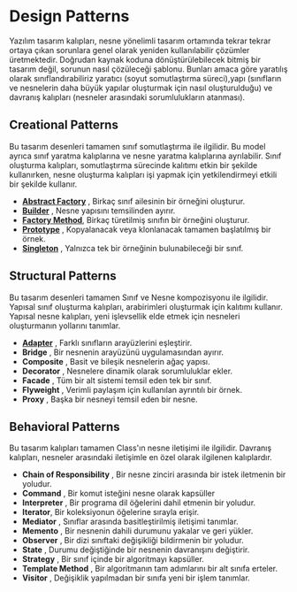 # Design Patterns

Yazılım tasarım kalıpları, nesne yönelimli tasarım ortamında tekrar tekrar ortaya çıkan sorunlara genel olarak yeniden kullanılabilir çözümler üretmektedir. Doğrudan kaynak koduna dönüştürülebilecek bitmiş bir tasarım değil, sorunun nasıl çözüleceği şablonu. Bunları amaca göre yaratılış olarak sınıflandırabiliriz yaratıcı (soyut somutlaştırma süreci),yapı (sınıfların ve nesnelerin daha büyük yapılar oluşturmak için nasıl oluşturulduğu) ve davranış kalıpları (nesneler arasındaki sorumlulukların atanması).


## Creational Patterns

Bu tasarım desenleri tamamen sınıf somutlaştırma ile ilgilidir. Bu model ayrıca sınıf yaratma kalıplarına ve nesne yaratma kalıplarına ayrılabilir. Sınıf oluşturma kalıpları, somutlaştırma sürecinde kalıtımı etkin bir şekilde kullanırken, nesne oluşturma kalıpları işi yapmak için yetkilendirmeyi etkili bir şekilde kullanır.

- **[Abstract Factory](https://github.com/furkanyesilyurt/Java-Design-Patterns/tree/main/src/com/furkanyesilyurt/Creational/AbstractFactory)** , Birkaç sınıf ailesinin bir örneğini oluşturur.
- **[Builder](https://github.com/furkanyesilyurt/Java-Design-Patterns/tree/main/src/com/furkanyesilyurt/Creational/Builder)** , Nesne yapısını temsilinden ayırır.
- **[Factory Method](https://github.com/furkanyesilyurt/Java-Design-Patterns/tree/main/src/com/furkanyesilyurt/Creational/FactoryDesign)**, Birkaç türetilmiş sınıfın bir örneğini oluşturur.
- **[Prototype](https://github.com/furkanyesilyurt/Java-Design-Patterns/tree/main/src/com/furkanyesilyurt/Creational/Prototype)** , Kopyalanacak veya klonlanacak tamamen başlatılmış bir örnek.
- **[Singleton](https://github.com/furkanyesilyurt/Java-Design-Patterns/tree/main/src/com/furkanyesilyurt/Creational/Singleton)** , Yalnızca tek bir örneğinin bulunabileceği bir sınıf.


## Structural Patterns

Bu tasarım desenleri tamamen Sınıf ve Nesne kompozisyonu ile ilgilidir. Yapısal sınıf oluşturma kalıpları, arabirimleri oluşturmak için kalıtımı kullanır. Yapısal nesne kalıpları, yeni işlevsellik elde etmek için nesneleri oluşturmanın yollarını tanımlar.

- **[Adapter](https://github.com/furkanyesilyurt/Java-Design-Patterns/tree/main/src/com/furkanyesilyurt/Structural/Adapter)** , Farklı sınıfların arayüzlerini eşleştirir.
- **Bridge** , Bir nesnenin arayüzünü uygulamasından ayırır.
- **Composite** , Basit ve bileşik nesnelerin ağaç yapısı.
- **Decorator** , Nesnelere dinamik olarak sorumluluklar ekler.
- **Facade** , Tüm bir alt sistemi temsil eden tek bir sınıf.
- **Flyweight** , Verimli paylaşım için kullanılan ayrıntılı bir örnek.
- **Proxy** , Başka bir nesneyi temsil eden bir nesne.


## Behavioral Patterns

Bu tasarım kalıpları tamamen Class'ın nesne iletişimi ile ilgilidir. Davranış kalıpları, nesneler arasındaki iletişimle en özel olarak ilgilenen kalıplardır.

- **Chain of Responsibility** , Bir nesne zinciri arasında bir istek iletmenin bir yoludur.
- **Command** , Bir komut isteğini nesne olarak kapsüller
- **Interpreter** , Bir programa dil öğelerini dahil etmenin bir yoludur.
- **Iterator**, Bir koleksiyonun öğelerine sırayla erişir.
- **Mediator** , Sınıflar arasında basitleştirilmiş iletişimi tanımlar.
- **Memento** , Bir nesnenin dahili durumunu yakalar ve geri yükler.
- **Observer** , Bir dizi sınıftaki değişikliği bildirmenin bir yoludur.
- **State** , Durumu değiştiğinde bir nesnenin davranışını değiştirir.
- **Strategy** , Bir sınıf içinde bir algoritmayı kapsüller.
- **Template Method** , Bir algoritmanın tam adımlarını bir alt sınıfa erteler.
- **Visitor** , Değişiklik yapılmadan bir sınıfa yeni bir işlem tanımlar.